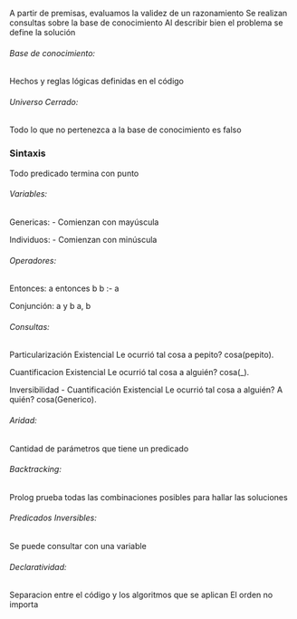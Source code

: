 A partir de premisas, evaluamos la validez de un razonamiento
Se realizan consultas sobre la base de conocimiento
Al describir bien el problema se define la solución
###### Base de conocimiento:
Hechos y reglas lógicas definidas en el código

###### Universo Cerrado:
Todo lo que no pertenezca a la base de conocimiento es falso

### Sintaxis
Todo predicado termina con punto
###### Variables:
Genericas:
	- Comienzan con mayúscula

Individuos:
	- Comienzan con minúscula

###### Operadores:
Entonces:
	a entonces b
	b :- a
	
Conjunción:
	a y b
	a, b
###### Consultas:
Particularización Existencial
Le ocurrió tal cosa a pepito?
	cosa(pepito).

Cuantificacion Existencial
Le ocurrió tal cosa a alguién?
	cosa(\_).

Inversibilidad - Cuantificación Existencial
Le ocurrió tal cosa a alguién? A quién? 
	cosa(Generico).

###### Aridad:
Cantidad de parámetros que tiene un predicado

###### Backtracking:
Prolog prueba todas las combinaciones posibles para hallar las soluciones

###### Predicados Inversibles:
Se puede consultar con una variable

###### Declaratividad:
Separacion entre el código y los algoritmos que se aplican
El orden no importa